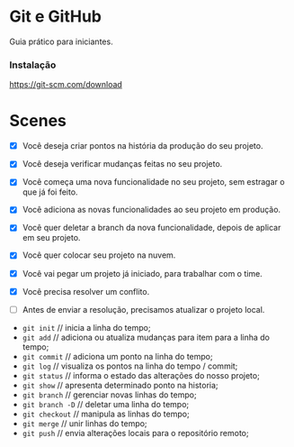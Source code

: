 # Git e GitHub

Guia prático para iniciantes.

### Instalação

https://git-scm.com/download

# Scenes

- [x] Você deseja criar pontos na história da produção do seu projeto.
- [x] Você deseja verificar mudanças feitas no seu projeto.

- [x] Você começa uma nova funcionalidade no seu projeto, sem estragar o que já foi feito.
- [x] Você adiciona as novas funcionalidades ao seu projeto em produção.
- [x] Você quer deletar a branch da nova funcionalidade, depois de aplicar em seu projeto.

- [x] Você quer colocar seu projeto na nuvem.

- [x] Você vai pegar um projeto já iniciado, para trabalhar com o time.
- [x] Você precisa resolver um conflito.
- [ ] Antes de enviar a resolução, precisamos atualizar o projeto local.

* `git init` // inicia a linha do tempo;
* `git add` // adiciona ou atualiza mudanças para item para a linha do tempo;
* `git commit` // adiciona um ponto na linha do tempo;
* `git log` // visualiza os pontos na linha do tempo / commit;
* `git status` // informa o estado das alterações do nosso projeto;
* `git show` // apresenta determinado ponto na historia;
* `git branch` // gerenciar novas linhas do tempo;
* `git branch -D` // deletar uma linha do tempo;
* `git checkout` // manipula as linhas do tempo;
* `git merge` // unir linhas do tempo;
* `git push` // envia alterações locais para o repositório remoto;